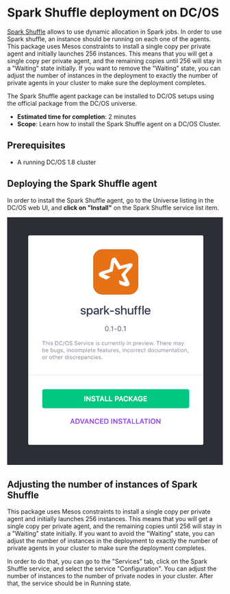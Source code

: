 # Spark Shuffle deployment on DC/OS

[Spark Shuffle](https://github.com/NBCUAS/dcos-spark-shuffle-service) allows to use dynamic allocation in Spark jobs. In order to use Spark shuffle, an instance should be running on each one of the agents. This package uses Mesos constraints to install a single copy per private agent and initially launches 256 instances. This means that you will get a single copy per private agent, and the remaining copies until 256 will stay in a "Waiting" state initially. If you want to remove the "Waiting" state, you can adjust the number of instances in the deployment to exactly the number of private agents in your cluster to make sure the deployment completes.

The Spark Shuffle agent package can be installed to DC/OS setups using the official package from the DC/OS universe.

* **Estimated time for completion**: 2 minutes
* **Scope**: Learn how to install the Spark Shuffle agent on a DC/OS Cluster.

## Prerequisites

* A running DC/OS 1.8 cluster

## Deploying the Spark Shuffle agent

In order to install the Spark Shuffle agent, go to the Universe listing in the DC/OS web UI, and **click on "Install"** on the Spark Shuffle service list item.

![Installing the Spark Shuffle service on DC/OS](img/init.png "Installing the Spark Shuffle service on DC/OS")

## Adjusting the number of instances of Spark Shuffle

This package uses Mesos constraints to install a single copy per private agent and initially launches 256 instances. This means that you will get a single copy per private agent, and the remaining copies until 256 will stay in a "Waiting" state initially. If you want to avoid the "Waiting" state, you can adjust the number of instances in the deployment to exactly the number of private agents in your cluster to make sure the deployment completes.

In order to do that, you can go to the "Services" tab, click on the Spark Shuffle service, and select the service "Configuration". You can adjust the number of instances to the number of private nodes in your cluster. After that, the service should be in Running state.
